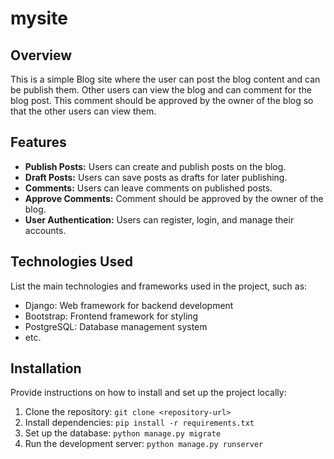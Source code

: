 # mysite

## Overview
This is a simple Blog site where the user can post the blog content and can be publish them. Other users can view the blog and can comment for the blog post. This comment should be approved by the owner of the blog so that the other users can view them. 


## Features

- **Publish Posts:** Users can create and publish posts on the blog.
- **Draft Posts:** Users can save posts as drafts for later publishing.
- **Comments:** Users can leave comments on published posts.
- **Approve Comments:** Comment should be approved by the owner of the blog.
- **User Authentication:** Users can register, login, and manage their accounts.

## Technologies Used

List the main technologies and frameworks used in the project, such as:

- Django: Web framework for backend development
- Bootstrap: Frontend framework for styling
- PostgreSQL: Database management system
- etc.

## Installation

Provide instructions on how to install and set up the project locally:

1. Clone the repository: `git clone <repository-url>`
2. Install dependencies: `pip install -r requirements.txt`
3. Set up the database: `python manage.py migrate`
4. Run the development server: `python manage.py runserver`

